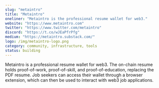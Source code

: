 ```yaml
---
slug: "metaintro"
title: "Metaintro"
oneliner: "Metaintro is the professional resume wallet for web3."
website: "https://www.metaintro.com"
twitter: "https://www.twitter.com/metaintro"
discord: "https://t.co/wJEaPfrPfg"
medium: "https://metaintro.substack.com/"
logo: /img/metaintro-logo.png
category: community, infrastructure, tools
status: building
---
```


Metaintro is a professional resume wallet for web3. The on-chain resume holds proof-of-work, proof-of-skill, and proof-of-education, replacing the PDF resume. Job seekers can access their wallet through a browser extension, which can then be used to interact with web3 job applications.
